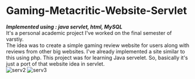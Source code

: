 # Gaming-Metacritic-Website-Servlet
***Implemented using : java servlet, html, MySQL***<br>
It's a personal academic project I've worked on the final semester of varstiy.<br>
The idea was to create a simple gaming review website for users along with reviews from other big websites. I've already implemented a site similar to this using php. This project was for learning Java servelet. So, basically it's just a port of that website idea in servlet.<br>
![serv2](https://user-images.githubusercontent.com/54149153/73130887-8e191000-402b-11ea-92a0-b40b686cfbf2.PNG)
![serv3](https://user-images.githubusercontent.com/54149153/73130888-8eb1a680-402b-11ea-8bf5-6eb9785ab32f.PNG)
